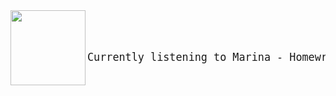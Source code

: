 

<img align="left" width="120" height="120" src="https:&#x2F;&#x2F;lastfm.freetls.fastly.net&#x2F;i&#x2F;u&#x2F;174s&#x2F;68545360644c91971d241be58f54c2e0.jpg">

<big><pre>

Currently listening to  Marina - Homewrecker
</pre></big>

